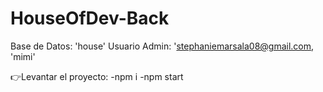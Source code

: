 # HouseOfDev-Back

Base de Datos: 'house'
Usuario Admin: 'stephaniemarsala08@gmail.com, 'mimi'

👉Levantar el proyecto:
-npm i
-npm start
